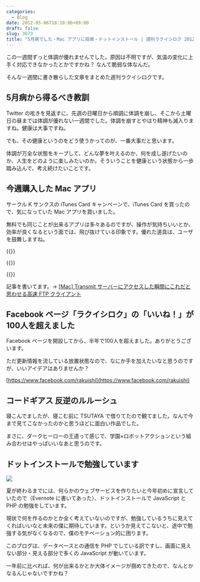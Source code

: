 ```yaml
---
categories:
  - Blog
date: 2012-05-06T18:10:06+09:00
draft: false
slug: 3673
title: "5月病でした・Mac アプリに投資・ドットインストール | 週刊ラクイシロク 2012年第18週"
---
```


この一週間ずっと体調が優れませんでした。原因は不明ですが、気温の変化に上手く対応できなかったとかですかね？ なんて脆弱な体なんだ。

そんな一週間に書き散らした文章をまとめた週刊ラクイシロクです。

## 5月病から得るべき教訓

Twitter の呟きを見返すに、先週の日曜日から順調に体調を崩し、そこから土曜日の昼までは体調が優れない一週間でした。体調を崩すとやはり精神も滅入りますね。健康は大事ですね。

でも、その健康というのをどう使うかってのが、一番大事だと思います。

体調が万全な状態をキープして、どんな夢を叶えるのか、何を成し遂げたいのか、人生をどのように楽しみたいのか。そういうことを健康という状態から一歩踏み込んで、考え続けたいことです。

## 今週購入した Mac アプリ

サークル K サンクスの iTunes Card キャンペーンで、iTunes Card を買ったので、気になっていた Mac アプリを買いました。

無料でも同じことが出来るアプリは多々あるのですが、操作が気持ちいいとか、効率が良くなるという面では、飛び抜けている印象です。優れた道具は、ユーザを鼓舞しますね。

{{<app id="417250177" title="Sparrow 1.5（￥850）" src="http://a4.mzstatic.com/us/r1000/108/Purple/e2/81/6b/mzi.frbivkht.100x100-75.png">}}

{{<app id="406001464" title="Coda 1.7.5（￥8,500）" src="http://a4.mzstatic.com/us/r1000/071/Purple/e3/a6/ff/mzi.jzwrwswx.100x100-75.png">}}

{{<app id="403388562" title="Transmit 4.1.7（￥2,950）" src="http://a1.mzstatic.com/us/r1000/074/Purple/b9/cd/c2/mzi.vteyyuph.100x100-75.png">}}

記事を書いてます。→ [[Mac] Transmit サーバーにアクセスした瞬間にこれだと思わせる高速 FTP クライアント](http://rakuishi.com/mac/3668/)

## Facebook ページ「ラクイシロク」の「いいね！」が100人を超えました

Facebook ページを開設してから、半年で100人を超えました。ありがとうございます。

ただ更新情報を流している放置状態なので、なにか手を加えたいなと思うのですが、いいアイデアはありませんか？

[https://www.facebook.com/rakuishi](https://www.facebook.com/rakuishi)

## コードギアス 反逆のルルーシュ

寝こんでましたが、寝こむ前に TSUTAYA で借りてたので観てました。なんで今まで見てこなかったのかと思うほどに面白い作品でした。

まさに、ダークヒーローの王道って感じで、学園×ロボットアクションという組み合わせはやっぱいいなあと思うのです。

## ドットインストールで勉強しています

![](/images/2012/05/3673_1.png)

夏が終わるまでには、何らかのウェブサービスを作りたいと今年初めに宣言していたので（Evernote に書いてあった）、ドットインストールで JavaScript と PHP の勉強をしています。

現状で何を作るのかとか全く考えていないのですが、勉強しているうちに見えてくればいいなと未来の僕に期待しています。というか見えてこないと、途中で勉強する気がなくなるので、僕のモチベーション的に困ります。

このブログは、データベースとの通信を PHP でしている訳ですし、画面に見えない部分・見える部分で多くの JavaScript が動いています。

一年前に比べれば、何が出来るかとか大体イメージが掴めてきたので、なんとかなるんじゃないですかね？
